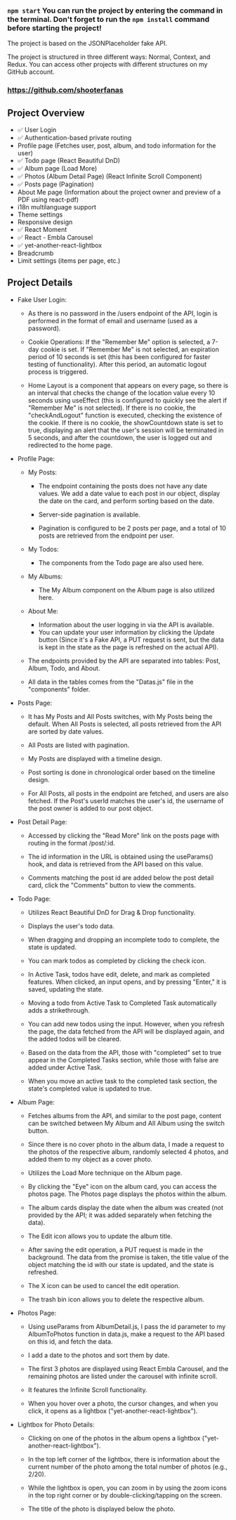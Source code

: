 ### `npm start` You can run the project by entering the command in the terminal. Don't forget to run the `npm install` command before starting the project!

The project is based on the JSONPlaceholder fake API.

The project is structured in three different ways: Normal, Context, and Redux. You can access other projects with different structures on my GitHub account.
### https://github.com/shooterfanas

Project Overview
---------------
- ✅ User Login
- ✅ Authentication-based private routing
- Profile page (Fetches user, post, album, and todo information for the user)
- ✅ Todo page (React Beautiful DnD)
- ✅ Album page (Load More)
- ✅ Photos (Album Detail Page) (React Infinite Scroll Component)
- ✅ Posts page (Pagination)
- About Me page (Information about the project owner and preview of a PDF using react-pdf)
- i18n multilanguage support
- Theme settings
- Responsive design
- ✅ React Moment
- ✅ React - Embla Carousel
- ✅ yet-another-react-lightbox
- Breadcrumb
- Limit settings (items per page, etc.)


Project Details
---------------
- Fake User Login:
    - As there is no password in the /users endpoint of the API, login is performed in the format of email and username (used as a password).

    - Cookie Operations: If the "Remember Me" option is selected, a 7-day cookie is set. If "Remember Me" is not selected, an expiration period of 10 seconds is set (this has been configured for faster testing of functionality). After this period, an automatic logout process is triggered.

    - Home Layout is a component that appears on every page, so there is an interval that checks the change of the location value every 10 seconds using useEffect (this is configured to quickly see the alert if "Remember Me" is not selected). If there is no cookie, the "checkAndLogout" function is executed, checking the existence of the cookie. If there is no cookie, the showCountdown state is set to true, displaying an alert that the user's session will be terminated in 5 seconds, and after the countdown, the user is logged out and redirected to the home page.

- Profile Page:
    - My Posts:
        - The endpoint containing the posts does not have any date values. We add a date value to each post in our object, display the date on the card, and perform sorting based on the date.
        
        - Server-side pagination is available.
        
        - Pagination is configured to be 2 posts per page, and a total of 10 posts are retrieved from the endpoint per user.
    - My Todos:
        - The components from the Todo page are also used here.
    - My Albums:
        - The My Album component on the Album page is also utilized here.
    - About Me:
        - Information about the user logging in via the API is available.
        - You can update your user information by clicking the Update button (Since it's a Fake API, a PUT request is sent, but the data is kept in the state as the page is refreshed on the actual API).
    - The endpoints provided by the API are separated into tables: Post, Album, Todo, and About.

    - All data in the tables comes from the "Datas.js" file in the "components" folder.


- Posts Page:
    - It has My Posts and All Posts switches, with My Posts being the default. When All Posts is selected, all posts retrieved from the API are sorted by date values.
    
    - All Posts are listed with pagination.
    
    - My Posts are displayed with a timeline design.
    
    - Post sorting is done in chronological order based on the timeline design.
    
    - For All Posts, all posts in the endpoint are fetched, and users are also fetched. If the Post's userId matches the user's id, the username of the post owner is added to our post object.
    
- Post Detail Page:
    - Accessed by clicking the "Read More" link on the posts page with routing in the format /post/:id.
    
    - The id information in the URL is obtained using the useParams() hook, and data is retrieved from the API based on this value.
    
    - Comments matching the post id are added below the post detail card, click the "Comments" button to view the comments.

- Todo Page:
    - Utilizes React Beautiful DnD for Drag & Drop functionality.
    
    - Displays the user's todo data.
    
    - When dragging and dropping an incomplete todo to complete, the state is updated.
    
    - You can mark todos as completed by clicking the check icon.
    
    - In Active Task, todos have edit, delete, and mark as completed features. When clicked, an input opens, and by pressing "Enter," it is saved, updating the state.
    
    - Moving a todo from Active Task to Completed Task automatically adds a strikethrough.
    
    - You can add new todos using the input. However, when you refresh the page, the data fetched from the API will be displayed again, and the added todos will be cleared.
    
    - Based on the data from the API, those with "completed" set to true appear in the Completed Tasks section, while those with false are added under Active Task.
    
    - When you move an active task to the completed task section, the state's completed value is updated to true.
 

- Album Page:
    - Fetches albums from the API, and similar to the post page, content can be switched between My Album and All Album using the switch button.
    
    - Since there is no cover photo in the album data, I made a request to the photos of the respective album, randomly selected 4 photos, and added them to my object as a cover photo.
    
    - Utilizes the Load More technique on the Album page.
    
    - By clicking the "Eye" icon on the album card, you can access the photos page. The Photos page displays the photos within the album.
    
    - The album cards display the date when the album was created (not provided by the API; it was added separately when fetching the data).
    
    - The Edit icon allows you to update the album title.
    
    - After saving the edit operation, a PUT request is made in the background. The data from the promise is taken, the title value of the object matching the id with our state is updated, and the state is refreshed.
    
    - The X icon can be used to cancel the edit operation.
    
    - The trash bin icon allows you to delete the respective album.

- Photos Page:
    - Using useParams from AlbumDetail.js, I pass the id parameter to my AlbumToPhotos function in data.js, make a request to the API based on this id, and fetch the data.
    
    - I add a date to the photos and sort them by date.
    
    - The first 3 photos are displayed using React Embla Carousel, and the remaining photos are listed under the carousel with infinite scroll.
    
    - It features the Infinite Scroll functionality.
    
    - When you hover over a photo, the cursor changes, and when you click, it opens as a lightbox ("yet-another-react-lightbox").

- Lightbox for Photo Details:
    - Clicking on one of the photos in the album opens a lightbox ("yet-another-react-lightbox").
    
    - In the top left corner of the lightbox, there is information about the current number of the photo among the total number of photos (e.g., 2/20).
    
    - While the lightbox is open, you can zoom in by using the zoom icons in the top right corner or by double-clicking/tapping on the screen.
    
    - The title of the photo is displayed below the photo.